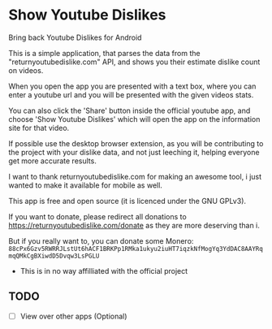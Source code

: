 # Show Youtube Dislikes
Bring back Youtube Dislikes for Android

This is a simple application, that parses the data from the "returnyoutubedislike.com" API, and shows you their estimate dislike count on videos.

When you open the app you are presented with a text box, where you can enter a youtube url and you will be presented with the given videos stats.

You can also click the 'Share' button inside the official youtube app, and choose 'Show Youtube Dislikes' which will open the app on the information site for that video.

If possible use the desktop browser extension, as you will be contributing to the project with your dislike data, and not just leeching it, helping everyone get more accurate results.

I want to thank returnyoutubedislike.com for making an awesome tool, i just wanted to make it available for mobile as well.

This app is free and open source (it is licenced under the GNU GPLv3).

If you want to donate, please redirect all donations to https://returnyoutubedislike.com/donate as they are more deserving than i.

But if you really want to, you can donate some Monero:
```88cPx6Gzv5RWRRJLstUt6hACF1BRKPp1RMka1ukyu2iuHT7iqzkNfMogYq3YdDAC8AAYRqmqQMkCgBXiwdD5Dvqw3LsPGLU```

* This is in no way affilliated with the official project

## TODO
- [ ] View over other apps (Optional)
